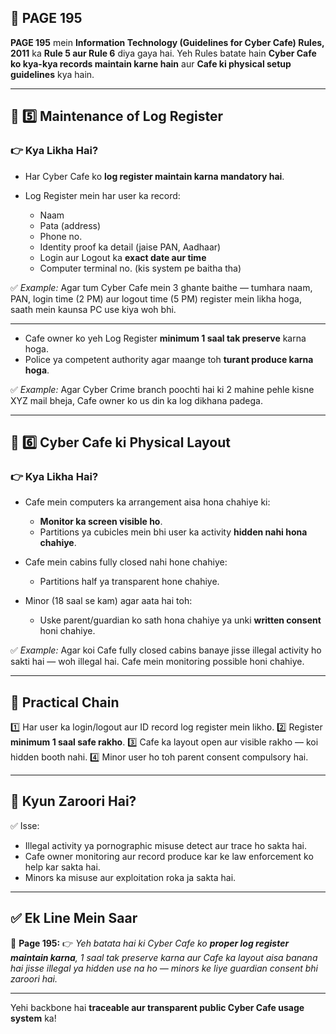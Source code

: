 ## 📄 **PAGE 195**

**PAGE 195** mein **Information Technology (Guidelines for Cyber Cafe) Rules, 2011** ka **Rule 5 aur Rule 6** diya gaya hai.
Yeh Rules batate hain **Cyber Cafe ko kya-kya records maintain karne hain** aur **Cafe ki physical setup guidelines** kya hain.

---

## 🔹 **5️⃣ Maintenance of Log Register**

### 👉 Kya Likha Hai?

* Har Cyber Cafe ko **log register maintain karna mandatory hai**.
* Log Register mein har user ka record:

  * Naam
  * Pata (address)
  * Phone no.
  * Identity proof ka detail (jaise PAN, Aadhaar)
  * Login aur Logout ka **exact date aur time**
  * Computer terminal no. (kis system pe baitha tha)

✅ *Example:* Agar tum Cyber Cafe mein 3 ghante baithe — tumhara naam, PAN, login time (2 PM) aur logout time (5 PM) register mein likha hoga, saath mein kaunsa PC use kiya woh bhi.

---

* Cafe owner ko yeh Log Register **minimum 1 saal tak preserve** karna hoga.
* Police ya competent authority agar maange toh **turant produce karna hoga**.

✅ *Example:* Agar Cyber Crime branch poochti hai ki 2 mahine pehle kisne XYZ mail bheja, Cafe owner ko us din ka log dikhana padega.

---

## 🔹 **6️⃣ Cyber Cafe ki Physical Layout**

### 👉 Kya Likha Hai?

* Cafe mein computers ka arrangement aisa hona chahiye ki:

  * **Monitor ka screen visible ho**.
  * Partitions ya cubicles mein bhi user ka activity **hidden nahi hona chahiye**.
* Cafe mein cabins fully closed nahi hone chahiye:

  * Partitions half ya transparent hone chahiye.
* Minor (18 saal se kam) agar aata hai toh:

  * Uske parent/guardian ko sath hona chahiye ya unki **written consent** honi chahiye.

✅ *Example:* Agar koi Cafe fully closed cabins banaye jisse illegal activity ho sakti hai — woh illegal hai. Cafe mein monitoring possible honi chahiye.

---

## 🧩 **Practical Chain**

1️⃣ Har user ka login/logout aur ID record log register mein likho.
2️⃣ Register **minimum 1 saal safe rakho**.
3️⃣ Cafe ka layout open aur visible rakho — koi hidden booth nahi.
4️⃣ Minor user ho toh parent consent compulsory hai.

---

## 🔹 **Kyun Zaroori Hai?**

✅ Isse:

* Illegal activity ya pornographic misuse detect aur trace ho sakta hai.
* Cafe owner monitoring aur record produce kar ke law enforcement ko help kar sakta hai.
* Minors ka misuse aur exploitation roka ja sakta hai.

---

## ✅ **Ek Line Mein Saar**

📌 **Page 195:**
👉 *Yeh batata hai ki Cyber Cafe ko **proper log register maintain karna**, 1 saal tak preserve karna aur Cafe ka layout aisa banana hai jisse illegal ya hidden use na ho — minors ke liye guardian consent bhi zaroori hai.*

---

Yehi backbone hai **traceable aur transparent public Cyber Cafe usage system** ka!
